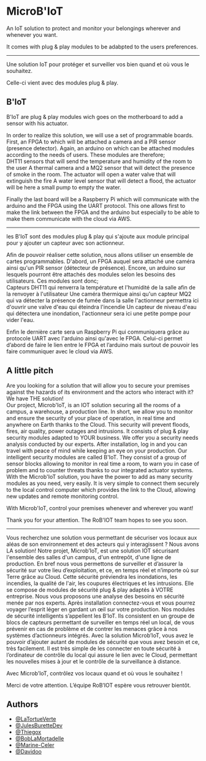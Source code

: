 
# MicroB'IoT

An IoT solution to protect and monitor your belongings wherever and whenever you want.

It comes with plug & play modules to be adabpted 
to the users preferences.

---

Une solution IoT pour protéger et surveiller vos bien quand et où vous le souhaitez.

Celle-ci vient avec des modules plug & play.



## B'IoT

B'IoT are plug & play modules wich goes on the motherboard 
to add a sensor with his actuator.   

In order to realize this solution, we will use a set of programmable boards. 
First, an FPGA to which will be attached a camera and a PIR sensor (presence detector). 
Again, an arduino on which can be attached modules according to the needs of users. 
These modules are therefore;  
DHT11 sensors that will send the temperature and humidity of the room to the user
A thermal camera and a MQ2 sensor that will detect the presence of smoke in the room. The actuator will open a water valve that will extinguish the fire 
A water level sensor that will detect a flood, the actuator will be here a small pump to empty the water.

Finally the last board will be a Raspberry Pi which will communicate with the arduino and the FPGA using the UART protocol. 
This one allows first to make the link between the FPGA and the arduino but especially to be able to make them communicate with the cloud via AWS. 

---


les B'IoT sont des modules plug & play qui s'ajoute aux module principal pour y ajouter un capteur avec son actionneur.


Afin de pouvoir réaliser cette solution, nous allons utiliser un ensemble de cartes programmables. 
D'abord, un FPGA auquel sera attaché une caméra ainsi qu'un PIR sensor (détecteur de présence). 
Encore, un arduino sur lesquels pourront être attachés des modules selon les besoins des utilisateurs. 
Ces modules sont donc;  
Capteurs DHT11 qui renverra la température et l'humidité de la salle afin de la renvoyer à l'utilisateur
Une caméra thermique ainsi qu'un capteur MQ2 qui va détecter la présence de fumée dans la salle l'actionneur permettra ici d'ouvrir une valve d'eau qui éteindra l'incendie 
Un capteur de niveau d'eau qui détectera une inondation, l'actionneur sera ici une petite pompe pour vider l'eau.

Enfin le dernière carte sera un Raspberry Pi qui communiquera grâce au protocole UART avec l'arduino ainsi qu'avec le FPGA. 
Celui-ci permet d’abord de faire le lien entre le FPGA et l’arduino mais surtout de pouvoir les faire communiquer avec le cloud via AWS. 

## A little pitch

Are you looking for a solution that will allow you to secure your premises against the hazards of its environment and the actors who interact with it?  
We have THE solution!   
Our project, Microb'IoT, is an IOT solution securing all the rooms of a campus, a warehouse, a production line. In short, we allow you to monitor and ensure the security of your place of operation, in real time and anywhere on Earth thanks to the Cloud. 
This security will prevent floods, fires, air quality, power outages and intrusions.
It consists of plug & play security modules adapted to YOUR business. We offer you a security needs analysis conducted by our experts. After installation, log in and you can travel with peace of mind while keeping an eye on your production.
Our intelligent security modules are called B'IoT. They consist of a group of sensor blocks allowing to monitor in real time a room, to warn you in case of problem and to counter threats thanks to our integrated actuator systems.
With the Microb'IoT solution, you have the power to add as many security modules as you need, very easily. It is very simple to connect them securely to the local control computer which provides the link to the Cloud, allowing new updates and remote monitoring control. 

With Microb'IoT, control your premises whenever and wherever you want! 

Thank you for your attention. 
The RoB'IOT team hopes to see you soon. 

---

Vous recherchez une solution vous permettant de sécuriser vos locaux aux aléas de son environnement et des acteurs qui y interagissent ? 
Nous avons LA solution! 
Notre projet, Microb’IoT, est une solution IOT sécurisant l'ensemble des salles d'un campus, d'un entrepôt, d'une ligne de production. En bref nous vous permettons de surveiller et d’assurer la sécurité sur votre lieu d’exploitation, et ce, en temps réel et n’importe où sur Terre grâce au Cloud. 
Cette sécurité préviendra les inondations, les incendies, la qualité de l'air, les coupures électriques et les intrusions.
Elle se compose de modules de sécurité plug & play adaptés à VOTRE entreprise. Nous vous proposons une analyse des besoins en sécurité menée par nos experts. Après installation connectez-vous et vous pourrez voyager l’esprit léger en gardant un œil sur votre production.
Nos modules de sécurité intelligents s’appellent les B’IoT. Ils consistent en un groupe de blocs de capteurs permettant de surveiller en temps réel un local, de vous prévenir en cas de problème et de contrer les menaces grâce à nos systèmes d’actionneurs intégrés.
Avec la solution Microb’IoT, vous avez le pouvoir d’ajouter autant de modules de sécurité que vous avez besoin et ce, très facilement. Il est très simple de les connecter en toute sécurité à l’ordinateur de contrôle du local qui assure le lien avec le Cloud, permettant les nouvelles mises à jour et le contrôle de la surveillance à distance. 

Avec Microb’IoT, contrôlez vos locaux quand et où vous le souhaitez ! 

Merci de votre attention. 
L’équipe RoB’IOT espère vous retrouver bientôt. 
## Authors

- [@LaTortueVerte](https://www.github.com/LaTortueVerte)
- [@JulesBuretteDev](https://www.github.com/JulesBuretteDev)
- [@Thiegox](https://www.github.com/Thiegox)
- [@BobLaMortadelle](https://www.github.com/BobLaMortadelle)
- [@Marine-Celer](https://www.github.com/Marine-Celer)
- [@Davidoo](https://www.github.com/JulesBuretteDev)


